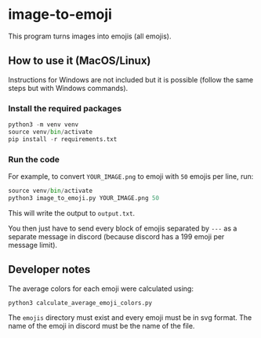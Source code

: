 # image-to-emoji

This program turns images into emojis (all emojis).

## How to use it (MacOS/Linux)

Instructions for Windows are not included but it is possible (follow the same steps but with Windows commands).

### Install the required packages

```py
python3 -m venv venv
source venv/bin/activate
pip install -r requirements.txt
```

### Run the code

For example, to convert `YOUR_IMAGE.png` to emoji with `50` emojis per line, run:

```py
source venv/bin/activate
python3 image_to_emoji.py YOUR_IMAGE.png 50
```

This will write the output to `output.txt`.

You then just have to send every block of emojis separated by `---` as a separate message in discord (because discord has a 199 emoji per message limit).

## Developer notes

The average colors for each emoji were calculated using:

```py
python3 calculate_average_emoji_colors.py
```

The `emojis` directory must exist and every emoji must be in svg format.
The name of the emoji in discord must be the name of the file.
